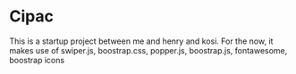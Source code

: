 # Cipac
This is a startup project between me and henry and kosi.
For the now, it makes use of swiper.js, boostrap.css, popper.js, boostrap.js, fontawesome, boostrap icons